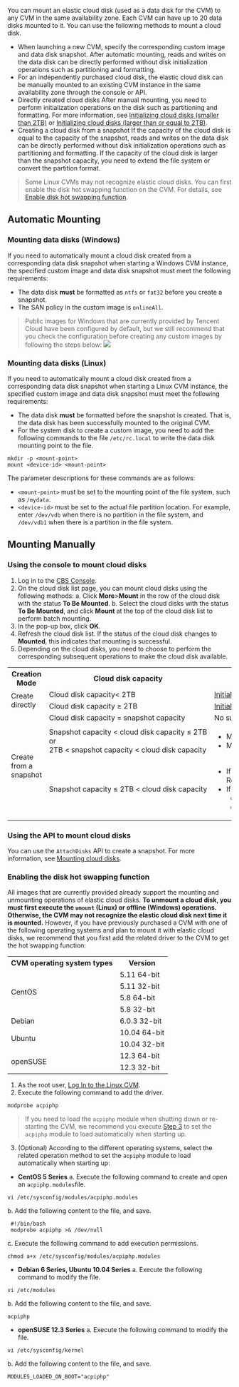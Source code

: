 You can mount an elastic cloud disk (used as a data disk for the CVM) to any CVM in the same availability zone. Each CVM can have up to 20 data disks mounted to it. You can use the following methods to mount a cloud disk.
- When launching a new CVM, specify the corresponding custom image and data disk snapshot.
After automatic mounting, reads and writes on the data disk can be directly performed without disk initialization operations such as partitioning and formatting. 
- For an independently purchased cloud disk, the elastic cloud disk can be manually mounted to an existing CVM instance in the same availability zone through the console or API.
 - Directly created cloud disks
 After manual mounting, you need to perform initialization operations on the disk such as partitioning and formatting. For more information, see [Initializing cloud disks (smaller than 2TB)](https://intl.cloud.tencent.com/document/product/362/31597) or [Initializing cloud disks (larger than or equal to 2TB)](https://intl.cloud.tencent.com/document/product/362/31598).
 - Creating a cloud disk from a snapshot
    If the capacity of the cloud disk is equal to the capacity of the snapshot, reads and writes on the data disk can be directly performed without disk initialization operations such as partitioning and formatting.
	If the capacity of the cloud disk is larger than the snapshot capacity, you need to extend the file system or convert the partition format.

 > Some Linux CVMs may not recognize elastic cloud disks. You can first enable the disk hot swapping function on the CVM. For details, see [Enable disk hot swapping function](#modprobeacpiphp).

## Automatic Mounting
### Mounting data disks (Windows)
If you need to automatically mount a cloud disk created from a corresponding data disk snapshot when starting a Windows CVM instance, the specified custom image and data disk snapshot must meet the following requirements:
- The data disk **must** be formatted as `ntfs` or `fat32` before you create a snapshot.
- The SAN policy in the custom image is `onlineAll`.
 >Public images for Windows that are currently provided by Tencent Cloud have been configured by default, but we still recommend that you check the configuration before creating any custom images by following the steps below:
 ![](//mccdn.qcloud.com/static/img/74e490afd81bd7ad9fc9590565b48a80/image.jpg)


### Mounting data disks (Linux)
If you need to automatically mount a cloud disk created from a corresponding data disk snapshot when starting a Linux CVM instance, the specified custom image and data disk snapshot must meet the following requirements:
- The data disk **must** be formatted before the snapshot is created. That is, the data disk has been successfully mounted to the original CVM.
- For the system disk to create a custom image, you need to add the following commands to the file `/etc/rc.local` to write the data disk mounting point to the file.
 ```
 mkdir -p <mount-point>
 mount <device-id> <mount-point>
 ```
 The parameter descriptions for these commands are as follows:
 - `<mount-point>` must be set to the mounting point of the file system, such as `/mydata`.
 - `<device-id>` must be set to the actual file partition location. For example, enter `/dev/vdb` when there is no partition in the file system, and `/dev/vdb1` when there is a partition in the file system.

## Mounting Manually

### Using the console to mount cloud disks
1. Log in to the [CBS Console](https://console.cloud.tencent.com/cvm/cbs).
2. On the cloud disk list page, you can mount cloud disks using the following methods:
 a. Click **More**>**Mount** in the row of the cloud disk with the status **To Be Mounted**.
 b. Select the cloud disks with the status **To Be Mounted**, and click **Mount** at the top of the cloud disk list to perform batch mounting.
3. In the pop-up box, click **OK**.
4. Refresh the cloud disk list.
 If the status of the cloud disk changes to **Mounted**, this indicates that mounting is successful.
5. Depending on the cloud disks, you need to choose to perform the corresponding subsequent operations to make the cloud disk available.
 <table>
 <tr>
 <th>Creation Mode</th>
 <th>Cloud disk capacity</th>
 <th>Subsequent Operations</th>
 </tr>
 <tr>
 <td  rowspan="2">Create directly</td>
 <td>Cloud disk capacity< 2TB</td>
 <td><a href="https://intl.cloud.tencent.com/document/product/362/31597">Initializing cloud disks (smaller than 2TB)</a></td>
 </tr>
 <tr>
  <td>Cloud disk capacity ≥ 2TB</td>
	<td><a href="https://intl.cloud.tencent.com/document/product/362/31598">Initializing cloud disks (larger than or equal to 2TB)</a></td>
 </tr>
  <tr>
	<td  rowspan="3">Create from a snapshot</td>
	<td>Cloud disk capacity = snapshot capacity</td>
	<td>No subsequent operations needed, use directly after mounting.</td>
 </tr>
 </tr>
 <tr>
 <td nowrap="nowrap">Snapshot capacity < cloud disk capacity ≤ 2TB <br/>or<br/>2TB < snapshot capacity < cloud disk capacity</td>
<td><ul><li>Mounting to a Windows CVM: <a href="https://intl.cloud.tencent.com/document/product/362/31601"> Expanding partitions and file systems (Windows)</a></li><li>Mounting to a Linux CVM: <a href="https://intl.cloud.tencent.com/document/product/362/31602">Expanding partitions and file systems (Linux)</a></li></ul></td>
 </tr> 
 <tr>
 <td>Snapshot capacity ≤ 2TB < cloud disk capacity</td>
<td nowrap="nowrap"><ul><li>If MBR partition format is used in the snapshot: </li>Refer to <a href="https://intl.cloud.tencent.com/document/product/362/31598">Initializing cloud disks (larger than or equal to 2TB)</a>Using GPT to re-partition:<b>This operation will delete the original data</b><li>If GPT partition format is used in the snapshot: <ul><li>Mounting to a Windows CVM: <a href="https://intl.cloud.tencent.com/document/product/362/31601">Expanding partitions and file systems (Windows)</a></li><li>Mounting to a Linux CVM: <a href="https://intl.cloud.tencent.com/document/product/362/31602">Expanding partitions and file systems (Linux)</a></li></ul></td>
 </tr> 
 </table>

### Using the API to mount cloud disks
You can use the `AttachDisks` API to create a snapshot. For more information, see [Mounting cloud disks](https://intl.cloud.tencent.com/document/product/362/16316).

<span id="modprobeacpiphp"></span>

### Enabling the disk hot swapping function
All images that are currently provided already support the mounting and unmounting operations of elastic cloud disks. **To unmount a cloud disk, you must first execute the `umount` (Linux) or offline (Windows) operations. Otherwise, the CVM may not recognize the elastic cloud disk next time it is mounted.**
However, if you have previously purchased a CVM with one of the following operating systems and plan to mount it with elastic cloud disks, we recommend that you first add the related driver to the CVM to get the hot swapping function:
<table>
<tbody>
<tr><th>CVM operating system types</th><th>Version</th>
<tr><td rowspan="4">CentOS</td><td>5.11 64-bit</td>
<tr><td>5.11 32-bit</td>
<tr><td>5.8 64-bit</td>
<tr><td>5.8 32-bit</td>
<tr><td >Debian</td><td>6.0.3 32-bit</td>
<tr><td rowspan="2">Ubuntu</td><td>10.04 64-bit</td>
<tr><td>10.04 32-bit</td>
<tr><td rowspan="2">openSUSE</td><td>12.3 64-bit</td>
<tr><td>12.3 32-bit</td>
</tbody>
</table>

1. As the root user, [Log In to the Linux CVM](https://intl.cloud.tencent.com/document/product/213/5436).
2. Execute the following command to add the driver.
```
modprobe acpiphp
```
> If you need to load the `acpiphp` module when shutting down or re-starting the CVM, we recommend you execute [Step 3](#step3) to set the `acpiphp` module to load automatically when starting up.
<span id="step3"></span>
3. (Optional) According to the different operating systems, select the related operation method to set the `acpiphp` module to load automatically when starting up:
 - **CentOS 5 Series**
 a. Execute the following command to create and open an `acpiphp.modules`file.
```
vi /etc/sysconfig/modules/acpiphp.modules
```
b. Add the following content to the file, and save.
```
 #!/bin/bash
 modprobe acpiphp >& /dev/null
```
c. Execute the following command to add execution permissions.
```
chmod a+x /etc/sysconfig/modules/acpiphp.modules
```
 - **Debian 6 Series, Ubuntu 10.04 Series**
 a. Execute the following command to modify the file.
```
vi /etc/modules
```
b. Add the following content to the file, and save.
```
acpiphp
```
 - **openSUSE 12.3 Series**
 a. Execute the following command to modify the file.
```
vi /etc/sysconfig/kernel
```
b. Add the following content to the file, and save.
```
MODULES_LOADED_ON_BOOT="acpiphp"
```
